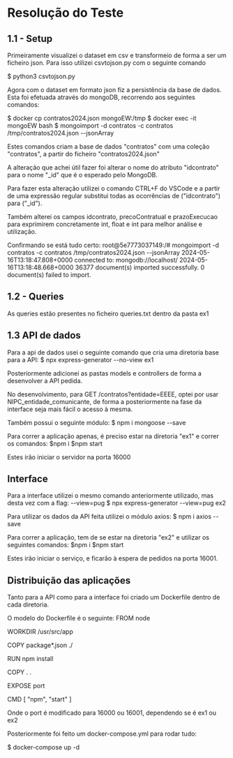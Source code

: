 # Resolução do Teste

## 1.1 - Setup

Primeiramente visualizei o dataset em csv e transformeio de forma a ser um ficheiro json.
Para isso utilizei csvtojson.py com o seguinte comando

$ python3 csvtojson.py

Agora com o dataset em formato json fiz a persistência da base de dados. Esta foi efetuada através do mongoDB, recorrendo aos seguintes comandos:

$ docker cp contratos2024.json mongoEW:/tmp
$ docker exec -it mongoEW bash
$ mongoimport -d contratos -c contratos /tmp/contratos2024.json --jsonArray

Estes comandos criam a base de dados "contratos" com uma coleção "contratos", a partir do ficheiro "contratos2024.json"

A alteração que achei útil fazer foi alterar o nome do atributo "idcontrato" para o nome "_id" que é o esperado pelo MongoDB.

Para fazer esta alteração utilizei o comando CTRL+F do VSCode e a partir de uma expressão regular substitui todas as ocorrências de ("idcontrato") para ("_id").

Também alterei os campos idcontrato, precoContratual e prazoExecucao para exprimirem concretamente int, float e int para melhor análise e utilização.

Confirmando se está tudo certo:
root@5e7773037149:/# mongoimport -d contratos -c contratos /tmp/contratos2024.json --jsonArray
2024-05-16T13:18:47.808+0000    connected to: mongodb://localhost/
2024-05-16T13:18:48.668+0000    36377 document(s) imported successfully. 0 document(s) failed to import.

## 1.2 - Queries
As queries estão presentes no ficheiro queries.txt dentro da pasta ex1

## 1.3 API de dados

Para a api de dados usei o seguinte comando que cria uma diretoria base para a API:
$ npx express-generator --no-view ex1

Posteriormente adicionei as pastas models e controllers de forma a desenvolver a API pedida.

No desenvolvimento, para GET /contratos?entidade=EEEE, optei por usar NIPC_entidade_comunicante, de forma a posteriormente na fase da interface seja mais fácil o acesso à mesma.

Também possui o seguinte módulo:
$ npm i mongoose --save

Para correr a aplicação apenas, é preciso estar na diretoria "ex1" e correr os comandos:
$npm i
$npm start

Estes irão iniciar o servidor na porta 16000

## Interface

Para a interface utilizei o mesmo comando anteriormente utilizado, mas desta vez com a flag: --view=pug
$ npx express-generator --view=pug ex2

Para utilizar os dados da API feita utilizei o módulo axios:
$ npm i axios --save

Para correr a aplicação, tem de se estar na diretoria "ex2" e utilizar os seguintes comandos:
$npm i
$npm start

Estes irão iniciar o serviço, e ficarão à espera de pedidos na porta 16001.

## Distribuição das aplicações

Tanto para a API como para a interface foi criado um Dockerfile dentro de cada diretoria.

O modelo do Dockerfile é o seguinte:
FROM node

WORKDIR /usr/src/app

COPY package*.json ./

RUN npm install

COPY . .

EXPOSE port

CMD [ "npm", "start" ]

Onde o port é modificado para 16000 ou 16001, dependendo se é ex1 ou ex2

Posteriormente foi feito um docker-compose.yml para rodar tudo:

$ docker-compose up -d